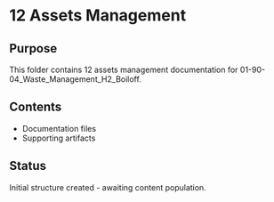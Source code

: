 # 12 Assets Management

## Purpose
This folder contains 12 assets management documentation for 01-90-04_Waste_Management_H2_Boiloff.

## Contents
- Documentation files
- Supporting artifacts

## Status
Initial structure created - awaiting content population.
